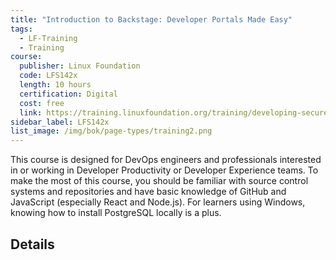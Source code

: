 ```yaml
---
title: "Introduction to Backstage: Developer Portals Made Easy"
tags:
  - LF-Training
  - Training
course:
  publisher: Linux Foundation
  code: LFS142x
  length: 10 hours
  certification: Digital
  cost: free
  link: https://training.linuxfoundation.org/training/developing-secure-software-lfd121/
sidebar_label: LFS142x
list_image: /img/bok/page-types/training2.png
---
```


This course is designed for DevOps engineers and professionals interested in or working in Developer Productivity or Developer Experience teams. To make the most of this course, you should be familiar with source control systems and repositories and have basic knowledge of GitHub and JavaScript (especially React and Node.js). For learners using Windows, knowing how to install PostgreSQL locally is a plus.

## Details

<CourseDetails course={frontMatter.course}/>
